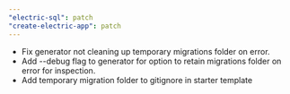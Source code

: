 ```yaml
---
"electric-sql": patch
"create-electric-app": patch
---
```


- Fix generator not cleaning up temporary migrations folder on error.
- Add --debug flag to generator for option to retain migrations folder on error for inspection.
- Add temporary migration folder to gitignore in starter template
